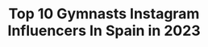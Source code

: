 ---
title: Top 10 Gymnasts Instagram Influencers In Spain in 2023
description: >-
  Find top gymnasts Instagram influencers in Spain in 2023. Most popular hashtags: #dance #beyourself #gymnast.
platform: Instagram
hits: 65
text_top: See the top-rated Instagram profiles on inBeat.
text_bottom: Our search engine aggregates 65 Instagram influencers like this in Spain for you to contact.
profiles:
  - username: "nataliagtimofeeva"
    fullname: >-
      Natalia Garcia Timofeeva
    bio: >-
      Spanish National Team of Rhytmic Gymnastics🇪🇸💖 nataliagtimofeeva@gmail.com💌 📍Barcelona
    location: "Spain"
    followers: 102109
    engagement: 519
    commentsToLikes: 0.024805
    id: ck5py5wd2ugsk0i11wlm1jny7
    verified: false
    hashtags: "#chandalismo, #larocavillage, #imagineautumn"
  - username: "rosnoamabel"
    fullname: >-
      Noa Ros
    bio: >-
      Gymnast from the Spanish National Team🇪🇸 Spanish Champion🎖 Club Mabel⚡️
    location: "Spain"
    followers: 11780
    engagement: 1035
    commentsToLikes: 0.026345
    id: ck5c2fwfyx6jm0i11ph1jpzb2
    verified: false
    hashtags: "#rhythmicgymnastics, #noxrg, #teamnox, #holiawesome"
  - username: "yaroshka99"
    fullname: >-
      Yana Yarosh🖤
    bio: >-
      Rhythmic gymnastics🏆coach😜 Finalist of the 29th Universiade in Taipei💪🏽 Champion and prize-winner of Ukraine 🇺🇦 Master of sports😊 I live in Tenerife🇮🇨
    location: "Spain"
    followers: 5667
    engagement: 736
    commentsToLikes: 0.024785
    id: ckapcgh1w3pu10i78m5uukio6
    verified: false
    hashtags: "#selfietime, #missvalentine2020"
  - username: "polinaberezina"
    fullname: >-
      Polina Berezina
    bio: >-
      National team of Spain in Rhythmic Gymnastics 🇪🇸 Comunicación Audiovisual - @ucam_universidad Becada de @becaspodium @proyectofer
    location: "Spain"
    followers: 21476
    engagement: 877
    commentsToLikes: 0.014187
    id: ck5zlmzppl1e80i14tea6hwzt
    verified: false
    hashtags: "#luchandoporunsuen, #luchandoporunsue, #misegundafamilia, #amigasdentroyfueradeltapiz"
  - username: "_norafdez99"
    fullname: >-
      Nora Fernández
    bio: >-
      📍Girona 🤸🏽‍♀️Ex-Gymnast of Spanish National Team 🦋 21
    location: "Spain"
    followers: 5113
    engagement: 962
    commentsToLikes: 0.016421
    id: ck6ue3z05opal0j71984wbw0q
    verified: false
    hashtags: ""
  - username: "xinso"
    fullname: >-
      Rubén López
    bio: >-
      Profesional Gymnast 🤸 Olympian🏆 Graduate on Sports Science📚 Online training programs‼️ Podcast🎙 WARMATALKS Youtuber WARMAXINSO 🎥
    location: "Spain"
    followers: 18822
    engagement: 725
    commentsToLikes: 0.011654
    id: ck5zvl0f54fkr0i142yh0bnkw
    verified: false
    hashtags: "#crossfit, #vlog, #youtube, #video"
  - username: "heyrocco"
    fullname: >-
      Rocco Parra
    bio: >-
      #NoEntiendo |||| Photography @parra.rocco ex-gymnast / gymnastics coach / Photographer / retoucher 📍Madrid. Contact : parra.rocco@gmail.com
    location: "Spain"
    followers: 9022
    engagement: 569
    commentsToLikes: 0.028765
    id: ck5q9lihgbpo00i11wpqcvuk1
    verified: false
    hashtags: "#cuarentena, #selfportrait, #tbt, #selfie"
  - username: "anita97perez"
    fullname: >-
      Anita Pérez ✨
    bio: >-
      📍Sevilla-Madrid📍 🇪🇸Spanish National gymnast🇪🇸 🇧🇷Rio 2016 Olympic gymnast🇧🇷 🔜 ROAD TO TOKYO 2020🇯🇵
    location: "Spain"
    followers: 8151
    engagement: 973
    commentsToLikes: 0.116949
    id: ck6ue3xfuop0c0j71cr1ypoep
    verified: false
    hashtags: "#challengesurf, #challengetouruniversomujer, #roadtotokio, #yomequedoencasa"
  - username: "manucarballo82"
    fullname: >-
      Manuel Carballo Gymnastics
    bio: >-
      🏆 Gimnasta olímpico + CF L-II 📝 Técnicas, apuntes y consejos gimnásticos 🤸🏻‍♂️Tu peso corporal, tu mejor arma 👕@gymnastics.lover.clothing
    location: "Spain"
    followers: 40424
    engagement: 569
    commentsToLikes: 0.041047
    id: ckap8w0gmq53t0i78mhff2wg2
    verified: false
    hashtags: "#deporte, #tb, #metcon6matfraser, #gymnastics"
  - username: "marinaleal6"
    fullname: >-
      Marina Leal🦋
    bio: >-
      🇲🇽🇪🇸 #tapabocas 😷 Disponible en #spotify Gymnast/ Singer/ Actress/ Influencer Nacional: 2016 & 2019✨ Likee: marleal16 Tik Tok: marinaleal6
    location: "Spain"
    followers: 283538
    engagement: 118
    commentsToLikes: 0.037902
    id: ck138np92h4hx0i19iq9i4okn
    verified: false
    hashtags: "#girlpower, #influencer, #newmusic, #beyourself"
---
